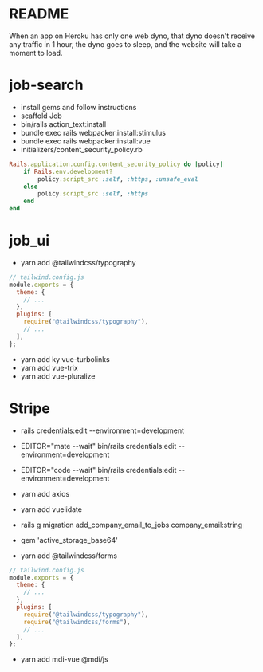 # README

When an app on Heroku has only one web dyno, that dyno doesn't receive any traffic in 1 hour, the dyno goes to sleep, and the website will take a moment to load.

# job-search

- install gems and follow instructions
- scaffold Job
- bin/rails action_text:install
- bundle exec rails webpacker:install:stimulus
- bundle exec rails webpacker:install:vue
- initializers/content_security_policy.rb

```ruby
Rails.application.config.content_security_policy do |policy|
    if Rails.env.development?
        policy.script_src :self, :https, :unsafe_eval
    else
        policy.script_src :self, :https
    end
end
```

# job_ui

- yarn add @tailwindcss/typography

```js
// tailwind.config.js
module.exports = {
  theme: {
    // ...
  },
  plugins: [
    require("@tailwindcss/typography"),
    // ...
  ],
};
```

- yarn add ky vue-turbolinks
- yarn add vue-trix
- yarn add vue-pluralize

# Stripe

<!-- new -->

- rails credentials:edit --environment=development

<!-- code -->

- EDITOR="mate --wait" bin/rails credentials:edit --environment=development

- EDITOR="code --wait" bin/rails credentials:edit --environment=development

- yarn add axios
- yarn add vuelidate

- rails g migration add_company_email_to_jobs company_email:string

- gem 'active_storage_base64'

- yarn add @tailwindcss/forms

```js
// tailwind.config.js
module.exports = {
  theme: {
    // ...
  },
  plugins: [
    require("@tailwindcss/typography"),
    require("@tailwindcss/forms"),
    // ...
  ],
};
```

- yarn add mdi-vue @mdi/js
